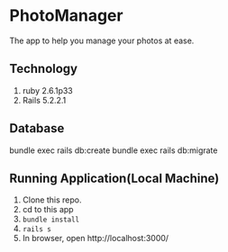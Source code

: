 # PhotoManager
The app to help you manage your photos at ease.

## Technology
1. ruby 2.6.1p33
2. Rails 5.2.2.1

## Database
  bundle exec rails db:create
  bundle exec rails db:migrate

## Running Application(Local Machine)
1. Clone this repo.
2. cd to this app
3. ```bundle install```
4. ```rails s```
5. In browser, open http://localhost:3000/

